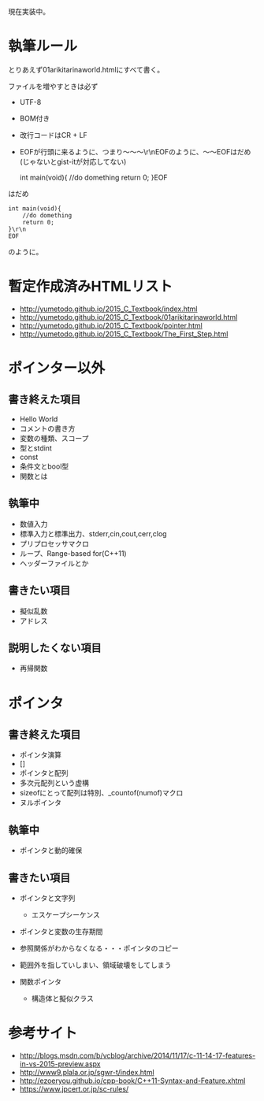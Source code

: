 ﻿現在実装中。
# 執筆ルール
とりあえず01arikitarinaworld.htmlにすべて書く。

ファイルを増やすときは必ず
- UTF-8
- BOM付き
- 改行コードはCR + LF
- EOFが行頭に来るように、つまり～～～\r\nEOFのように、～～EOFはだめ(じゃないとgist-itが対応してない)

    int main(void){
    	//do domething
    	return 0;
    }EOF

はだめ

    int main(void){
    	//do domething
    	return 0;
    }\r\n
    EOF

のように。
# 暫定作成済みHTMLリスト
- http://yumetodo.github.io/2015_C_Textbook/index.html
- http://yumetodo.github.io/2015_C_Textbook/01arikitarinaworld.html
- http://yumetodo.github.io/2015_C_Textbook/pointer.html
- http://yumetodo.github.io/2015_C_Textbook/The_First_Step.html

# ポインター以外
## 書き終えた項目
- Hello World
- コメントの書き方
- 変数の種類、スコープ
- 型とstdint
- const
- 条件文とbool型
- 関数とは

## 執筆中
- 数値入力
- 標準入力と標準出力、stderr,cin,cout,cerr,clog
- プリプロセッサマクロ
- ループ、Range-based for(C++11)
- ヘッダーファイルとか

## 書きたい項目
- 擬似乱数
- アドレス

## 説明したくない項目
- 再帰関数

# ポインタ
## 書き終えた項目
- ポインタ演算
- []
- ポインタと配列
- 多次元配列という虚構
- sizeofにとって配列は特別、_countof(numof)マクロ
- ヌルポインタ

## 執筆中
- ポインタと動的確保

## 書きたい項目
- ポインタと文字列
	- エスケープシーケンス
- ポインタと変数の生存期間
- 参照関係がわからなくなる・・・ポインタのコピー
- 範囲外を指していしまい、領域破壊をしてしまう

- 関数ポインタ
	- 構造体と擬似クラス

# 参考サイト #
- http://blogs.msdn.com/b/vcblog/archive/2014/11/17/c-11-14-17-features-in-vs-2015-preview.aspx
- http://www9.plala.or.jp/sgwr-t/index.html
- http://ezoeryou.github.io/cpp-book/C++11-Syntax-and-Feature.xhtml
- https://www.jpcert.or.jp/sc-rules/

